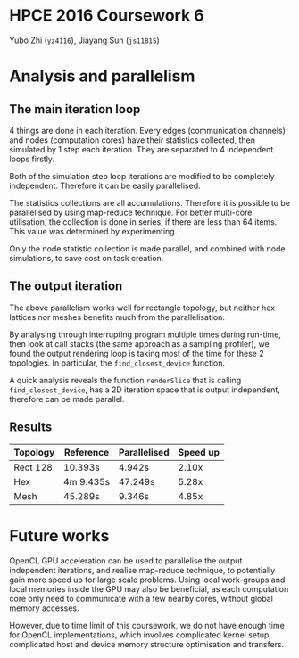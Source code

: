 HPCE 2016 Coursework 6
========

Yubo Zhi (`yz4116`), Jiayang Sun (`js11815`)

Analysis and parallelism
========

The main iteration loop
--------

4 things are done in each iteration. Every edges (communication channels) and nodes (computation cores) have their statistics collected, then simulated by 1 step each iteration. They are separated to 4 independent loops firstly.

Both of the simulation step loop iterations are modified to be completely independent. Therefore it can be easily parallelised.

The statistics collections are all accumulations. Therefore it is possible to be parallelised by using map-reduce technique. For better multi-core utilisation, the collection is done in series, if there are less than 64 items. This value was determined by experimenting.

Only the node statistic collection is made parallel, and combined with node simulations, to save cost on task creation.

The output iteration
--------

The above parallelism works well for rectangle topology, but neither hex lattices nor meshes benefits much from the parallelisation.

By analysing through interrupting program multiple times during run-time, then look at call stacks (the same approach as a sampling profiler), we found the output rendering loop is taking most of the time for these 2 topologies. In particular, the `find_closest_device` function.

A quick analysis reveals the function `renderSlice` that is calling `find_closest_device`, has a 2D iteration space that is output independent, therefore can be made parallel.

Results
--------

Topology | Reference | Parallelised | Speed up
--|--|--|--
Rect 128 | 10.393s | 4.942s | 2.10x
Hex | 4m 9.435s | 47.249s | 5.28x
Mesh | 45.289s | 9.346s | 4.85x

Future works
========

OpenCL GPU acceleration can be used to parallelise the output independent iterations, and realise map-reduce technique, to potentially gain more speed up for large scale problems. Using local work-groups and local memories inside the GPU may also be beneficial, as each computation core only need to communicate with a few nearby cores, without global memory accesses.

However, due to time limit of this coursework, we do not have enough time for OpenCL implementations, which involves complicated kernel setup, complicated host and device memory structure optimisation and transfers.
